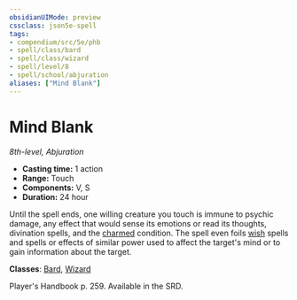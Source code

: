 ```yaml
---
obsidianUIMode: preview
cssclass: json5e-spell
tags:
- compendium/src/5e/phb
- spell/class/bard
- spell/class/wizard
- spell/level/8
- spell/school/abjuration
aliases: ["Mind Blank"]
---
```

# Mind Blank
*8th-level, Abjuration*  

- **Casting time:** 1 action
- **Range:** Touch
- **Components:** V, S
- **Duration:** 24 hour

Until the spell ends, one willing creature you touch is immune to psychic damage, any effect that would sense its emotions or read its thoughts, divination spells, and the [charmed](../../../Rules%20&%20Options/5e%20Rules/conditions.md##charmed) condition. The spell even foils [wish](../../spells/wish.md#) spells and spells or effects of similar power used to affect the target's mind or to gain information about the target.

**Classes**: [Bard](../../classes/bard.md#), [Wizard](../../classes/wizard.md#)

Player's Handbook p. 259. Available in the SRD.